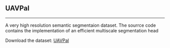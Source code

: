 ## UAVPal
---
A very high resolution semantic segmentaion dataset.
The sourrce code contains the implementation of an efficient multiscale segmentation head

Download the dataset: [UAVPal](https://surfdrive.surf.nl/files/index.php/s/eEBVXaF7Kwp06Lv)
